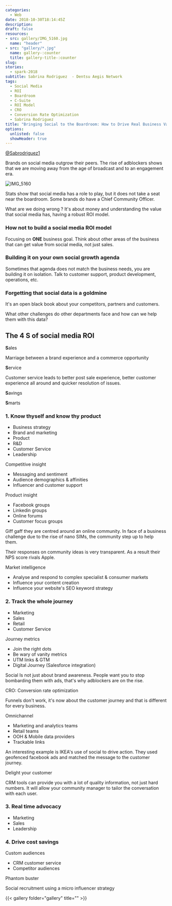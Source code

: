 ```yaml
---
categories: 
  - Web
date: 2018-10-30T18:14:45Z
description: 
draft: false
resources: 
- src: gallery/IMG_5160.jpg
  name: "header"
- src: "gallery/*.jpg"
  name: gallery-:counter
  title: gallery-title-:counter
slug:
stories: 
  - spark-2018
subtitle: Sabrina Rodriguez  - Dentsu Aegis Network
tags: 
  - Social Media
  - ROI 
  - Boardroom
  - C-Suite
  - ROI Model
  - CRO 
  - Conversion Rate Optimization
  - Sabrina Rodriguez
title: "Bringing Social to the Boardroom: How to Drive Real Business Value Through Social Insights"
options:
  unlisted: false
  showHeader: true
---
```


[@Sabrodriguez1](https://twitter.com/sabrodriguez1)

Brands on social media outgrow their peers. The rise of adblockers shows that we are moving away from the age of broadcast and to an engagement era.

![IMG_5160](gallery/IMG_5160.jpg)

Stats show that social media has a role to play, but it does not take a seat near the boardroom. Some brands do have a Chief Community Officer.

What are we doing wrong ? It's about money and understanding the value that social media has, having a robust ROI model. 

### How not to build a social media ROI model

Focusing on **ONE** business goal. Think about other areas of the business that can get value from social media, not just sales.

### Building it on your own social growth agenda

Sometimes that agenda does not match the business needs, you are building it on isolation. Talk to customer support, product development, operations, etc.

### Forgetting that social data is a goldmine

It's an open black book about your competitors, partners and customers.

What other challenges do other departments face and how can we help them with this data?

## The 4 S of social media ROI

**S**ales

Marriage between a brand experience and a commerce opportunity 

**S**ervice

Customer service leads to better post sale experience, better customer experience all around and quicker resolution of issues.

**S**avings

**S**marts

### 1. Know thyself and know thy product

- Business strategy
- Brand and marketing
- Product
- R&D
- Customer Service
- Leadership

Competitive insight

- Messaging and sentiment
- Audience demographics & affinities
- Influencer and customer support

Product insight

- Facebook groups
- Linkedin groups
- Online forums
- Customer focus groups

Giff gaff they are centred around an online community. In face of a business challenge due to the rise of nano SIMs, the community step up to help them.

Their responses on community ideas is very transparent. As a result their NPS score rivals Apple. 

Market intelligence 

- Analyse and respond to complex specialist & consumer markets
- Influence your content creation
- Influence your website's SEO keyword strategy



### 2. Track the whole journey

- Marketing 
- Sales
- Retail 
- Customer Service 

Journey metrics

- Join the right dots
- Be wary of vanity metrics
- UTM links & GTM
- Digital Journey (Salesforce integration)

Social Is not just about brand awareness. People want you to stop bombarding them with ads, that's why adblockers are on the rise.

CRO: Conversion rate optimization

Funnels don't work, it's now about the customer journey and that is different for every business. 

Omnichannel

- Marketing and analytics teams
- Retail teams 
- OOH & Mobile data providers
- Trackable links

An interesting example is IKEA's use of social to drive action. They used geofenced facebook ads and matched the message to the customer journey.

Delight your customer 

CRM tools can provide you with a lot of quality information, not just hard numbers. It will allow your community manager to tailor the conversation with each user.


### 3. Real time advocacy

- Marketing 
- Sales 
- Leadership 

### 4. Drive cost savings

Custom audiences 

- CRM customer service
- Competitor audiences

Phantom buster

Social recruitment using a micro influencer strategy

{{< gallery folder="gallery" title="" >}}